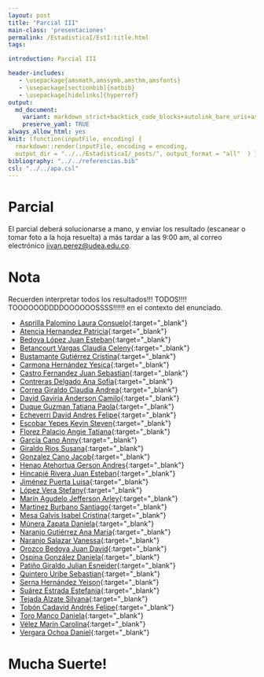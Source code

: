 ```yaml
---
layout: post
title: "Parcial III"
main-class: 'presentaciones'
permalink: /EstadisticaI/EstI:title.html
tags:

introduction: Parcial III

header-includes:
   - \usepackage{amsmath,amssymb,amsthm,amsfonts}
   - \usepackage[sectionbib]{natbib}
   - \usepackage[hidelinks]{hyperref}
output:
  md_document:
    variant: markdown_strict+backtick_code_blocks+autolink_bare_uris+ascii_identifiers+tex_math_single_backslash
    preserve_yaml: TRUE
always_allow_html: yes   
knit: (function(inputFile, encoding) {
  rmarkdown::render(inputFile, encoding = encoding,
  output_dir = "../../EstadisticaI/_posts/", output_format = "all"  ) })
bibliography: "../../referencias.bib"
csl: "../../apa.csl"
---
```








Parcial
=======

El parcial deberá solucionarse a mano, y enviar los resultado (escanear
o tomar foto a la hoja resuelta) a más tardar a las 9:00 am, al correo
electrónico <a target="_blank" href="mailto:jivan.perez@udea.edu.co">
jivan.perez@udea.edu.co</a>.

Nota
====

Recuerden interpretar todos los resultados!!! TODOS!!!!
TOOOOOODDDDOOOOOOSSSS!!!!!! en el contexto del enunciado.

-   [Asprilla Palomino Laura
    Consuelo](https://github.com/jiperezga/jiperezga.github.io/raw/master/Dataset/Parcial/P1003932757.pdf){:target="\_blank"}
-   [Atencia Hernandez
    Patricia](https://github.com/jiperezga/jiperezga.github.io/raw/master/Dataset/Parcial/P1017214350.pdf){:target="\_blank"}
-   [Bedoya López Juan
    Esteban](https://github.com/jiperezga/jiperezga.github.io/raw/master/Dataset/Parcial/P1216729063.pdf){:target="\_blank"}
-   [Betancourt Vargas Claudia
    Celeny](https://github.com/jiperezga/jiperezga.github.io/raw/master/Dataset/Parcial/P1193558134.pdf){:target="\_blank"}
-   [Bustamante Gutiérrez
    Cristina](https://github.com/jiperezga/jiperezga.github.io/raw/master/Dataset/Parcial/P1017224224.pdf){:target="\_blank"}
-   [Carmona Hernández
    Yesica](https://github.com/jiperezga/jiperezga.github.io/raw/master/Dataset/Parcial/P1001390678.pdf){:target="\_blank"}
-   [Castro Fernandez Juan
    Sebastian](https://github.com/jiperezga/jiperezga.github.io/raw/master/Dataset/Parcial/P1006107646.pdf){:target="\_blank"}
-   [Contreras Delgado Ana
    Sofia](https://github.com/jiperezga/jiperezga.github.io/raw/master/Dataset/Parcial/P1193407590.pdf){:target="\_blank"}
-   [Correa Giraldo Claudia
    Andrea](https://github.com/jiperezga/jiperezga.github.io/raw/master/Dataset/Parcial/P1017249242.pdf){:target="\_blank"}
-   [David Gaviria Anderson
    Camilo](https://github.com/jiperezga/jiperezga.github.io/raw/master/Dataset/Parcial/P1152710742.pdf){:target="\_blank"}
-   [Duque Guzman Tatiana
    Paola](https://github.com/jiperezga/jiperezga.github.io/raw/master/Dataset/Parcial/P1036424834.pdf){:target="\_blank"}
-   [Echeverri David Andres
    Felipe](https://github.com/jiperezga/jiperezga.github.io/raw/master/Dataset/Parcial/P1000296059.pdf){:target="\_blank"}
-   [Escobar Yepes Kevin
    Steven](https://github.com/jiperezga/jiperezga.github.io/raw/master/Dataset/Parcial/P1035443482.pdf){:target="\_blank"}
-   [Florez Palacio Angie
    Tatiana](https://github.com/jiperezga/jiperezga.github.io/raw/master/Dataset/Parcial/P1001444143.pdf){:target="\_blank"}
-   [García Cano
    Anny](https://github.com/jiperezga/jiperezga.github.io/raw/master/Dataset/Parcial/P1152209588.pdf){:target="\_blank"}
-   [Giraldo Rios
    Susana](https://github.com/jiperezga/jiperezga.github.io/raw/master/Dataset/Parcial/P1001237348.pdf){:target="\_blank"}
-   [Gonzalez Cano
    Jacob](https://github.com/jiperezga/jiperezga.github.io/raw/master/Dataset/Parcial/P1007218373.pdf){:target="\_blank"}
-   [Henao Atehortua Gerson
    Andres](https://github.com/jiperezga/jiperezga.github.io/raw/master/Dataset/Parcial/P1035236647.pdf){:target="\_blank"}
-   [Hincapié Rivera Juan
    Esteban](https://github.com/jiperezga/jiperezga.github.io/raw/master/Dataset/Parcial/P1038406943.pdf){:target="\_blank"}
-   [Jiménez Puerta
    Luisa](https://github.com/jiperezga/jiperezga.github.io/raw/master/Dataset/Parcial/P1239488029.pdf){:target="\_blank"}
-   [López Vera
    Stefany](https://github.com/jiperezga/jiperezga.github.io/raw/master/Dataset/Parcial/P1000438290.pdf){:target="\_blank"}
-   [Marín Agudelo Jefferson
    Arley](https://github.com/jiperezga/jiperezga.github.io/raw/master/Dataset/Parcial/P1017227638.pdf){:target="\_blank"}
-   [Martinez Burbano
    Santiago](https://github.com/jiperezga/jiperezga.github.io/raw/master/Dataset/Parcial/P1005745532.pdf){:target="\_blank"}
-   [Mesa Galvis Isabel
    Cristina](https://github.com/jiperezga/jiperezga.github.io/raw/master/Dataset/Parcial/P1037639341.pdf){:target="\_blank"}
-   [Múnera Zapata
    Daniela](https://github.com/jiperezga/jiperezga.github.io/raw/master/Dataset/Parcial/P1017220618.pdf){:target="\_blank"}
-   [Naranjo Gutiérrez Ana
    Maria](https://github.com/jiperezga/jiperezga.github.io/raw/master/Dataset/Parcial/P1001235757.pdf){:target="\_blank"}
-   [Naranjo Salazar
    Vanessa](https://github.com/jiperezga/jiperezga.github.io/raw/master/Dataset/Parcial/P1214747403.pdf){:target="\_blank"}
-   [Orozco Bedoya Juan
    David](https://github.com/jiperezga/jiperezga.github.io/raw/master/Dataset/Parcial/P1047502478.pdf){:target="\_blank"}
-   [Ospina González
    Daniela](https://github.com/jiperezga/jiperezga.github.io/raw/master/Dataset/Parcial/P1000794438.pdf){:target="\_blank"}
-   [Patiño Giraldo Julian
    Esneider](https://github.com/jiperezga/jiperezga.github.io/raw/master/Dataset/Parcial/P1000756773.pdf){:target="\_blank"}
-   [Quintero Uribe
    Sebastian](https://github.com/jiperezga/jiperezga.github.io/raw/master/Dataset/Parcial/P1001361969.pdf){:target="\_blank"}
-   [Serna Hernández
    Yeison](https://github.com/jiperezga/jiperezga.github.io/raw/master/Dataset/Parcial/P1000098963.pdf){:target="\_blank"}
-   [Suárez Estrada
    Estefania](https://github.com/jiperezga/jiperezga.github.io/raw/master/Dataset/Parcial/P1035236091.pdf){:target="\_blank"}
-   [Tejada Alzate
    Silvana](https://github.com/jiperezga/jiperezga.github.io/raw/master/Dataset/Parcial/P1000549859.pdf){:target="\_blank"}
-   [Tobón Cadavid Andrés
    Felipe](https://github.com/jiperezga/jiperezga.github.io/raw/master/Dataset/Parcial/P1001390571.pdf){:target="\_blank"}
-   [Toro Manco
    Daniela](https://github.com/jiperezga/jiperezga.github.io/raw/master/Dataset/Parcial/P1046954895.pdf){:target="\_blank"}
-   [Vélez Marín
    Carolina](https://github.com/jiperezga/jiperezga.github.io/raw/master/Dataset/Parcial/P1000194104.pdf){:target="\_blank"}
-   [Vergara Ochoa
    Daniel](https://github.com/jiperezga/jiperezga.github.io/raw/master/Dataset/Parcial/P1037642829.pdf){:target="\_blank"}

<h1>
Mucha Suerte!
</h1>
